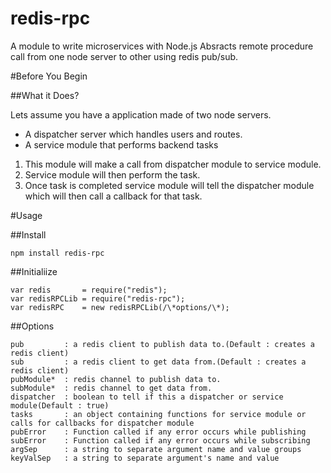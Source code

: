 # redis-rpc
A module to write microservices with Node.js
Absracts remote procedure call from one node server to other using redis pub/sub.

#Before You Begin

##What it Does?

Lets assume you have a application made of two node servers.  

* A dispatcher server which handles users and routes.
* A service module that performs backend tasks

1. This module will make a call from dispatcher module to service module.
2. Service module will then perform the task.
3. Once task is completed service module will tell the dispatcher module which will then call a callback for that task.

#Usage

##Install

    npm install redis-rpc

##Initialiize  

    var redis       = require("redis");  
    var redisRPCLib = require("redis-rpc");  
    var redisRPC    = new redisRPCLib(/\*options/\*);   

##Options  
    
    pub         : a redis client to publish data to.(Default : creates a redis client)
    sub         : a redis client to get data from.(Default : creates a redis client)
    pubModule*  : redis channel to publish data to. 
    subModule*  : redis channel to get data from.
    dispatcher  : boolean to tell if this a dispatcher or service module(Default : true)
    tasks       : an object containing functions for service module or calls for callbacks for dispatcher module
    pubError    : Function called if any error occurs while publishing
    subError    : Function called if any error occurs while subscribing
    argSep      : a string to separate argument name and value groups
    keyValSep   : a string to separate argument's name and value
    
     
